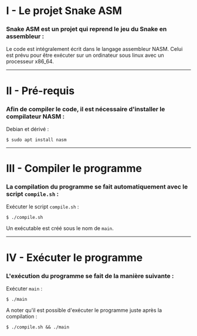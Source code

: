 # I - Le projet Snake ASM
### Snake ASM est un projet qui reprend le jeu du Snake en assembleur :

Le code est intégralement écrit dans le langage assembleur NASM. Celui est prévu pour être exécuter sur un ordinateur sous linux avec un processeur x86_64.
<hr />

# II - Pré-requis
### Afin de compiler le code, il est nécessaire d'installer le compilateur NASM :

Debian et dérivé :
```shell
$ sudo apt install nasm
```
<hr />

# III - Compiler le programme
### La compilation du programme se fait automatiquement avec le script `compile.sh` :

Exécuter le script `compile.sh` :
```shell
$ ./compile.sh
```
Un exécutable est créé sous le nom de `main`.
<hr />

# IV - Exécuter le programme
### L'exécution du programme se fait de la manière suivante :

Exécuter `main` :
```shell
$ ./main
```
A noter qu'il est possible d'exécuter le programme juste après la compilation :
```shell
$ ./compile.sh && ./main
```

